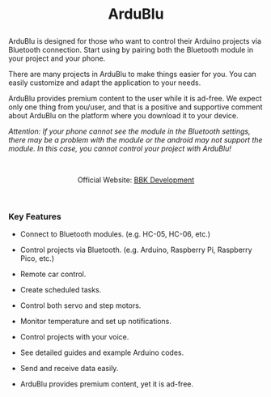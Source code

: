 # <p align="center">ArduBlu</p> 

ArduBlu is designed for those who want to control their Arduino projects via Bluetooth connection. Start using by pairing both the Bluetooth module in your project and your phone.

There are many projects in ArduBlu to make things easier for you. You can easily customize and adapt the application to your needs.

ArduBlu provides premium content to the user while it is ad-free. We expect only one thing from you/user, and that is a positive and supportive comment about ArduBlu on the platform where you download it to your device.

<i>Attention: If your phone cannot see the module in the Bluetooth settings, there may be a problem with the module or the android may not support the module. In this case, you cannot control your project with ArduBlu!</i>

&nbsp;

<p align="center">Official Website: <a href="https://www.bbkdevelopment.com/bbk-development/ardublu">BBK Development</a></p>

&nbsp;

### Key Features
-	Connect to Bluetooth modules. (e.g. HC-05, HC-06, etc.)

-   Control projects via Bluetooth. (e.g. Arduino, Raspberry Pi, Raspberry Pico, etc.)

-   Remote car control.

-   Create scheduled tasks.

-   Control both servo and step motors.

-   Monitor temperature and set up notifications.

-   Control projects with your voice.

-   See detailed guides and example Arduino codes.

-   Send and receive data easily.

-   ArduBlu provides premium content, yet it is ad-free.
